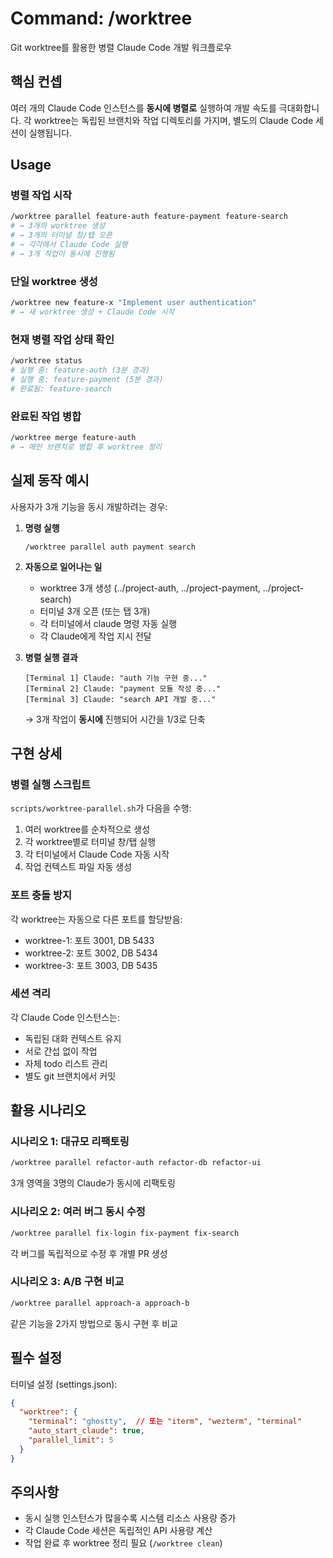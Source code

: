 # Command: /worktree

Git worktree를 활용한 병렬 Claude Code 개발 워크플로우

## 핵심 컨셉
여러 개의 Claude Code 인스턴스를 **동시에 병렬로** 실행하여 개발 속도를 극대화합니다.
각 worktree는 독립된 브랜치와 작업 디렉토리를 가지며, 별도의 Claude Code 세션이 실행됩니다.

## Usage

### 병렬 작업 시작
```bash
/worktree parallel feature-auth feature-payment feature-search
# → 3개의 worktree 생성
# → 3개의 터미널 창/탭 오픈
# → 각각에서 Claude Code 실행
# → 3개 작업이 동시에 진행됨
```

### 단일 worktree 생성
```bash
/worktree new feature-x "Implement user authentication"
# → 새 worktree 생성 + Claude Code 시작
```

### 현재 병렬 작업 상태 확인
```bash
/worktree status
# 실행 중: feature-auth (3분 경과)
# 실행 중: feature-payment (5분 경과)  
# 완료됨: feature-search
```

### 완료된 작업 병합
```bash
/worktree merge feature-auth
# → 메인 브랜치로 병합 후 worktree 정리
```

## 실제 동작 예시

사용자가 3개 기능을 동시 개발하려는 경우:

1. **명령 실행**
   ```
   /worktree parallel auth payment search
   ```

2. **자동으로 일어나는 일**
   - worktree 3개 생성 (../project-auth, ../project-payment, ../project-search)
   - 터미널 3개 오픈 (또는 탭 3개)
   - 각 터미널에서 claude 명령 자동 실행
   - 각 Claude에게 작업 지시 전달

3. **병렬 실행 결과**
   ```
   [Terminal 1] Claude: "auth 기능 구현 중..." 
   [Terminal 2] Claude: "payment 모듈 작성 중..."
   [Terminal 3] Claude: "search API 개발 중..."
   ```
   
   → 3개 작업이 **동시에** 진행되어 시간을 1/3로 단축

## 구현 상세

### 병렬 실행 스크립트
`scripts/worktree-parallel.sh`가 다음을 수행:
1. 여러 worktree를 순차적으로 생성
2. 각 worktree별로 터미널 창/탭 실행
3. 각 터미널에서 Claude Code 자동 시작
4. 작업 컨텍스트 파일 자동 생성

### 포트 충돌 방지
각 worktree는 자동으로 다른 포트를 할당받음:
- worktree-1: 포트 3001, DB 5433
- worktree-2: 포트 3002, DB 5434
- worktree-3: 포트 3003, DB 5435

### 세션 격리
각 Claude Code 인스턴스는:
- 독립된 대화 컨텍스트 유지
- 서로 간섭 없이 작업
- 자체 todo 리스트 관리
- 별도 git 브랜치에서 커밋

## 활용 시나리오

### 시나리오 1: 대규모 리팩토링
```bash
/worktree parallel refactor-auth refactor-db refactor-ui
```
3개 영역을 3명의 Claude가 동시에 리팩토링

### 시나리오 2: 여러 버그 동시 수정
```bash
/worktree parallel fix-login fix-payment fix-search
```
각 버그를 독립적으로 수정 후 개별 PR 생성

### 시나리오 3: A/B 구현 비교
```bash
/worktree parallel approach-a approach-b
```
같은 기능을 2가지 방법으로 동시 구현 후 비교

## 필수 설정

터미널 설정 (settings.json):
```json
{
  "worktree": {
    "terminal": "ghostty",  // 또는 "iterm", "wezterm", "terminal"
    "auto_start_claude": true,
    "parallel_limit": 5
  }
}
```

## 주의사항

- 동시 실행 인스턴스가 많을수록 시스템 리소스 사용량 증가
- 각 Claude Code 세션은 독립적인 API 사용량 계산
- 작업 완료 후 worktree 정리 필요 (`/worktree clean`)